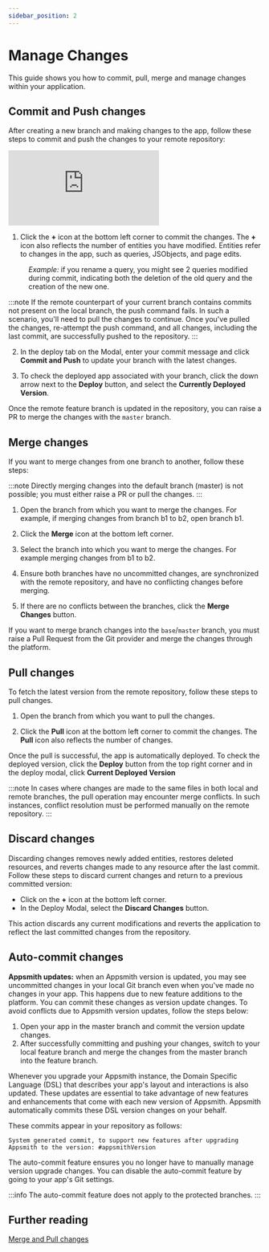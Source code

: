 ```yaml
---
sidebar_position: 2
---
```


# Manage Changes

This guide shows you how to commit, pull, merge and manage changes within your application.


## Commit and Push changes

After creating a new branch and making changes to the app, follow these steps to commit and push the changes to your remote repository:

<div style={{ position: "relative", paddingBottom: "calc(50.520833333333336% + 41px)", height: "0", width: "100%" }}>
  <iframe src="https://demo.arcade.software/urZJd1ad19VGRAFFuXSs?embed" frameborder="0" loading="lazy" webkitallowfullscreen mozallowfullscreen allowfullscreen style={{ position: "absolute", top: "0", left: "0", width: "100%", height: "100%", colorScheme: "light" }} title="Appsmith | Connect Data">
  </iframe>
</div>


1. Click the **+** icon at the bottom left corner to commit the changes. The **+** icon also reflects the number of entities you have modified. Entities refer to changes in the app, such as queries, JSObjects, and page edits.

<dd>

*Example:* if you rename a query, you might see 2 queries modified during commit, indicating both the deletion of the old query and the creation of the new one.

</dd>


:::note
If the remote counterpart of your current branch contains commits not present on the local branch, the push command fails. In such a scenario, you'll need to pull the changes to continue. Once you've pulled the changes, re-attempt the push command, and all changes, including the last commit, are successfully pushed to the repository.
:::

2. In the deploy tab on the Modal, enter your commit message and click **Commit and Push** to update your branch with the latest changes. 

3. To check the deployed app associated with your branch, click the down arrow next to the **Deploy** button, and select the **Currently Deployed Version**.


Once the remote feature branch is updated in the repository, you can raise a PR to merge the changes with the `master` branch.



## Merge changes

If you want to merge changes from one branch to another, follow these steps:

:::note
Directly merging changes into the default branch (master) is not possible; you must either raise a PR or pull the changes.
:::

1. Open the branch from which you want to merge the changes. For example, if merging changes from branch b1 to b2, open branch b1.

2. Click the **Merge** icon at the bottom left corner. 

3. Select the branch into which you want to merge the changes. For example merging changes from b1 to b2.

4. Ensure both branches have no uncommitted changes, are synchronized with the remote repository, and have no conflicting changes before merging.

5. If there are no conflicts between the branches, click the **Merge Changes** button.

If you want to merge branch changes into the `base`/`master` branch, you must raise a Pull Request from the Git provider and merge the changes through the platform.


## Pull changes

To fetch the latest version from the remote repository, follow these steps to pull changes.

1. Open the branch from which you want to pull the changes.

2. Click the **Pull** icon at the bottom left corner to commit the changes. The **Pull** icon also reflects the number of changes.

Once the pull is successful, the app is automatically deployed. To check the deployed version, click the **Deploy** button from the top right corner and in the deploy modal, click **Current Deployed Version**


:::note
In cases where changes are made to the same files in both local and remote branches, the pull operation may encounter merge conflicts. In such instances, conflict resolution must be performed manually on the remote repository.
:::





## Discard changes


Discarding changes removes newly added entities, restores deleted resources, and reverts changes made to any resource after the last commit. Follow these steps to discard current changes and return to a previous committed version:


* Click on the **+** icon at the bottom left corner.
* In the Deploy Modal, select the **Discard Changes** button.

This action discards any current modifications and reverts the application to reflect the last committed changes from the repository.



## Auto-commit changes

**Appsmith updates:** when an Appsmith version is updated, you may see uncommitted changes in your local Git branch even when you've made no changes in your app. This happens due to new feature additions to the platform. You can commit these changes as version update changes. To avoid conflicts due to Appsmith version updates, follow the steps below:
1. Open your app in the master branch and commit the version update changes.
2. After successfully committing and pushing your changes, switch to your local feature branch and merge the changes from the master branch into the feature branch.


Whenever you upgrade your Appsmith instance, the Domain Specific Language (DSL) that describes your app's layout and interactions is also updated. These updates are essential to take advantage of new features and enhancements that come with each new version of Appsmith. Appsmith automatically commits these DSL version changes on your behalf. 

These commits appear in your repository as follows:

```
System generated commit, to support new features after upgrading Appsmith to the version: #appsmithVersion
```

The auto-commit feature ensures you no longer have to manually manage version upgrade changes. You can disable the auto-commit feature by going to your app's Git settings. 

:::info
The auto-commit feature does not apply to the protected branches.
:::

## Further reading

[Merge and Pull changes](/advanced-concepts/version-control-with-git/merging-branches)






